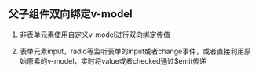 ## 父子组件双向绑定v-model

1. 非表单元素使用自定义v-model进行双向绑定传值
<!-- 父组件 -->
<template>
  <div>
    <son v-model="value"></son>
  </div>
</template>

<script>
import son from '@/components/son.vue';

export default {
  data () {
    return {
      value: '父子组件双向绑定v-model'
    }
  },
  components: {
    son
  },
  watch: {
    value ( nv, ov ) {
      console.log(nv, ov)
    }
  }
};
</script>
<!-- 子组件 -->
<template>
  <div>
    <p>{{ value }}</p>
  </div>
</template>

<script>
export default {
  model: {
    prop: 'value',
    event: 'value-event'
  },
  props: {
    value: {
      type: String,
      default: ''
    }
  },
  mounted () {
    setTimeout(() => {
      let newValue = 'new value'
      this.$emit('value-event', newValue)
    },3000)
  }
}
</script>

2. 表单元素input，radio等监听表单的input或者change事件，或者直接利用原始原素的v-model，实时将value或者checked通过$emit传递
<!-- 父组件 -->
<template>
  <div>
    <son v-model="value"></son>
  </div>
</template>

<script>
import son from '@/components/son.vue';

export default {
  data () {
    return {
      value: '父子组件双向绑定v-model'
    }
  },
  components: {
    son
  },
  watch: {
    value ( nv, ov ) {
      console.log(nv, ov)
    }
  }
};
</script>
<!-- 子组件 -->
<template>
  <div>
    <h1>子组件</h1>
    <input type="text" v-model="newValue">
  </div>
</template>

<script>
export default {
  props: {
    value: {
      type: String,
      default: ''
    }
  },
  computed: {
    newValue: {
      get () {
        return this.value
      },
      set (val) {
        this.$emit('input', val)
      }
    }
  }
}
</script>